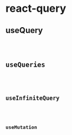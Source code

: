 # react-query

## useQuery

<code src="../demos/reactQuery/ReactQuery.tsx">

## useQueries

<code src="../demos/reactQuery/ReactQueries.tsx">

## useInfiniteQuery

<code src="../demos/reactQuery/useInfiniteQuery.tsx">

## useMutation

<code src="../demos/reactQuery/useMutation.tsx">

